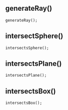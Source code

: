 ## generateRay()
```
generateRay();
```

## intersectSphere()
```
intersectsSphere();
```

## intersectsPlane()
```
intersectsPlane();
```
## intersectsBox()

```
intersectsBox();
```